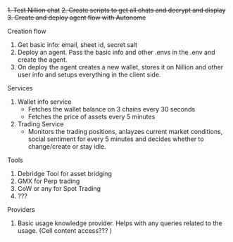 ~~1. Test Nillion chat~~ 
~~2. Create scripts to get all chats and decrypt and display~~
~~3. Create and deploy agent flow with Autonome~~

Creation flow

1. Get basic info: email, sheet id, secret salt
2. Deploy an agent. Pass the basic info and other .envs in the .env and create the agent.
3. On deploy the agent creates a new wallet, stores it on Nillion and other user info and setups everything in the client side.


Services
1. Wallet info service
    - Fetches the wallet balance on 3 chains every 30 seconds
    - Fetches the price of assets every 5 minutes
2. Trading Service
    - Monitors the trading positions, anlayzes current market conditions, social sentiment for every 5 minutes and decides whether to change/create or stay idle.

Tools

1. Debridge Tool for asset bridging
2. GMX for Perp trading
3. CoW or any for Spot Trading
4. ???

Providers

1. Basic usage knowledge provider. Helps with any queries related to the usage. (Cell content access??? )